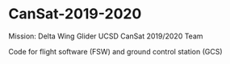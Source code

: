 # CanSat-2019-2020
Mission: Delta Wing Glider
UCSD CanSat 2019/2020 Team

Code for flight software (FSW) and ground control station (GCS)
